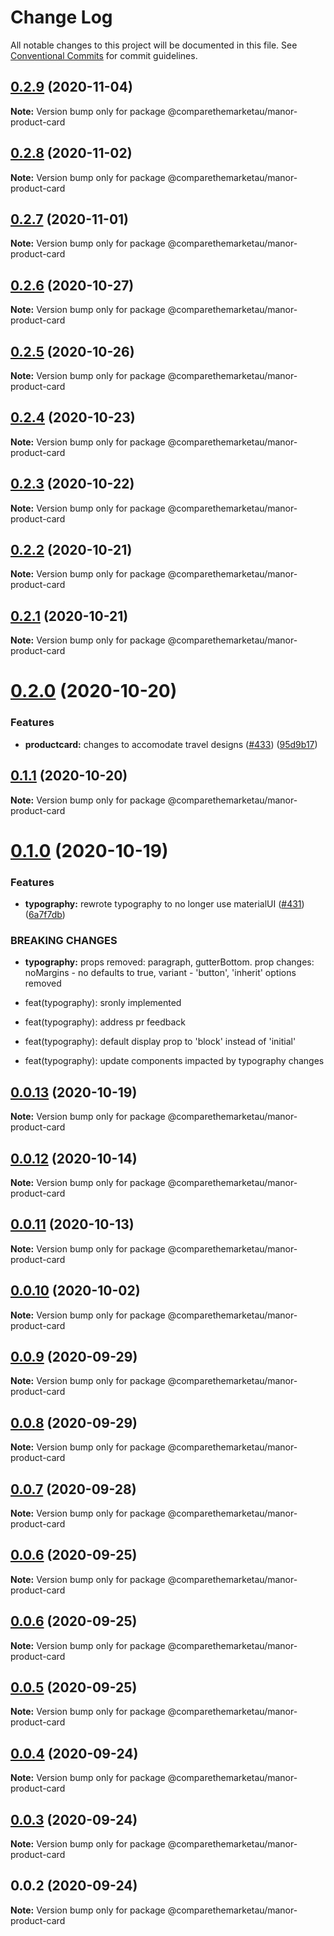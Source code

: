 # Change Log

All notable changes to this project will be documented in this file.
See [Conventional Commits](https://conventionalcommits.org) for commit guidelines.

## [0.2.9](https://github.com/comparethemarketau/manor-react/compare/@comparethemarketau/manor-product-card@0.2.8...@comparethemarketau/manor-product-card@0.2.9) (2020-11-04)

**Note:** Version bump only for package @comparethemarketau/manor-product-card





## [0.2.8](https://github.com/comparethemarketau/manor-react/compare/@comparethemarketau/manor-product-card@0.2.7...@comparethemarketau/manor-product-card@0.2.8) (2020-11-02)

**Note:** Version bump only for package @comparethemarketau/manor-product-card





## [0.2.7](https://github.com/comparethemarketau/manor-react/compare/@comparethemarketau/manor-product-card@0.2.6...@comparethemarketau/manor-product-card@0.2.7) (2020-11-01)

**Note:** Version bump only for package @comparethemarketau/manor-product-card





## [0.2.6](https://github.com/comparethemarketau/manor-react/compare/@comparethemarketau/manor-product-card@0.2.5...@comparethemarketau/manor-product-card@0.2.6) (2020-10-27)

**Note:** Version bump only for package @comparethemarketau/manor-product-card





## [0.2.5](https://github.com/comparethemarketau/manor-react/compare/@comparethemarketau/manor-product-card@0.2.4...@comparethemarketau/manor-product-card@0.2.5) (2020-10-26)

**Note:** Version bump only for package @comparethemarketau/manor-product-card





## [0.2.4](https://github.com/comparethemarketau/manor-react/compare/@comparethemarketau/manor-product-card@0.2.3...@comparethemarketau/manor-product-card@0.2.4) (2020-10-23)

**Note:** Version bump only for package @comparethemarketau/manor-product-card





## [0.2.3](https://github.com/comparethemarketau/manor-react/compare/@comparethemarketau/manor-product-card@0.2.2...@comparethemarketau/manor-product-card@0.2.3) (2020-10-22)

**Note:** Version bump only for package @comparethemarketau/manor-product-card





## [0.2.2](https://github.com/comparethemarketau/manor-react/compare/@comparethemarketau/manor-product-card@0.2.1...@comparethemarketau/manor-product-card@0.2.2) (2020-10-21)

**Note:** Version bump only for package @comparethemarketau/manor-product-card





## [0.2.1](https://github.com/comparethemarketau/manor-react/compare/@comparethemarketau/manor-product-card@0.2.0...@comparethemarketau/manor-product-card@0.2.1) (2020-10-21)

**Note:** Version bump only for package @comparethemarketau/manor-product-card





# [0.2.0](https://github.com/comparethemarketau/manor-react/compare/@comparethemarketau/manor-product-card@0.1.1...@comparethemarketau/manor-product-card@0.2.0) (2020-10-20)


### Features

* **productcard:** changes to accomodate travel designs ([#433](https://github.com/comparethemarketau/manor-react/issues/433)) ([95d9b17](https://github.com/comparethemarketau/manor-react/commit/95d9b175634f2bacdaf6c13c948a38cd3d8e34d0))





## [0.1.1](https://github.com/comparethemarketau/manor-react/compare/@comparethemarketau/manor-product-card@0.1.0...@comparethemarketau/manor-product-card@0.1.1) (2020-10-20)

**Note:** Version bump only for package @comparethemarketau/manor-product-card





# [0.1.0](https://github.com/comparethemarketau/manor-react/compare/@comparethemarketau/manor-product-card@0.0.13...@comparethemarketau/manor-product-card@0.1.0) (2020-10-19)


### Features

* **typography:** rewrote typography to no longer use materialUI ([#431](https://github.com/comparethemarketau/manor-react/issues/431)) ([6a7f7db](https://github.com/comparethemarketau/manor-react/commit/6a7f7dbef8f8bea684655f598c2ec9d55b814c34))


### BREAKING CHANGES

* **typography:** props removed: paragraph, gutterBottom. prop changes: noMargins - no defaults to
true, variant - 'button', 'inherit' options removed

* feat(typography): sronly implemented

* feat(typography): address pr feedback

* feat(typography): default display prop to 'block' instead of 'initial'

* feat(typography): update components impacted by typography changes





## [0.0.13](https://github.com/comparethemarketau/manor-react/compare/@comparethemarketau/manor-product-card@0.0.12...@comparethemarketau/manor-product-card@0.0.13) (2020-10-19)

**Note:** Version bump only for package @comparethemarketau/manor-product-card





## [0.0.12](https://github.com/comparethemarketau/manor-react/compare/@comparethemarketau/manor-product-card@0.0.11...@comparethemarketau/manor-product-card@0.0.12) (2020-10-14)

**Note:** Version bump only for package @comparethemarketau/manor-product-card





## [0.0.11](https://github.com/comparethemarketau/manor-react/compare/@comparethemarketau/manor-product-card@0.0.10...@comparethemarketau/manor-product-card@0.0.11) (2020-10-13)

**Note:** Version bump only for package @comparethemarketau/manor-product-card





## [0.0.10](https://github.com/comparethemarketau/manor-react/compare/@comparethemarketau/manor-product-card@0.0.9...@comparethemarketau/manor-product-card@0.0.10) (2020-10-02)

**Note:** Version bump only for package @comparethemarketau/manor-product-card





## [0.0.9](https://github.com/comparethemarketau/manor-react/compare/@comparethemarketau/manor-product-card@0.0.8...@comparethemarketau/manor-product-card@0.0.9) (2020-09-29)

**Note:** Version bump only for package @comparethemarketau/manor-product-card





## [0.0.8](https://github.com/comparethemarketau/manor-react/compare/@comparethemarketau/manor-product-card@0.0.7...@comparethemarketau/manor-product-card@0.0.8) (2020-09-29)

**Note:** Version bump only for package @comparethemarketau/manor-product-card





## [0.0.7](https://github.com/comparethemarketau/manor-react/compare/@comparethemarketau/manor-product-card@0.0.6...@comparethemarketau/manor-product-card@0.0.7) (2020-09-28)

**Note:** Version bump only for package @comparethemarketau/manor-product-card





## [0.0.6](https://github.com/comparethemarketau/manor-react/compare/@comparethemarketau/manor-product-card@0.0.5...@comparethemarketau/manor-product-card@0.0.6) (2020-09-25)

**Note:** Version bump only for package @comparethemarketau/manor-product-card





## [0.0.6](https://github.com/comparethemarketau/manor-react/compare/@comparethemarketau/manor-product-card@0.0.5...@comparethemarketau/manor-product-card@0.0.6) (2020-09-25)

**Note:** Version bump only for package @comparethemarketau/manor-product-card





## [0.0.5](https://github.com/comparethemarketau/manor-react/compare/@comparethemarketau/manor-product-card@0.0.4...@comparethemarketau/manor-product-card@0.0.5) (2020-09-25)

**Note:** Version bump only for package @comparethemarketau/manor-product-card





## [0.0.4](https://github.com/comparethemarketau/manor-react/compare/@comparethemarketau/manor-product-card@0.0.3...@comparethemarketau/manor-product-card@0.0.4) (2020-09-24)

**Note:** Version bump only for package @comparethemarketau/manor-product-card





## [0.0.3](https://github.com/comparethemarketau/manor-react/compare/@comparethemarketau/manor-product-card@0.0.2...@comparethemarketau/manor-product-card@0.0.3) (2020-09-24)

**Note:** Version bump only for package @comparethemarketau/manor-product-card





## 0.0.2 (2020-09-24)

**Note:** Version bump only for package @comparethemarketau/manor-product-card
